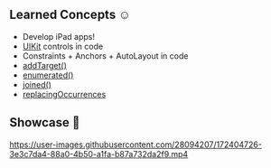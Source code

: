 

## Learned Concepts ☺️

* Develop iPad apps!
* [UIKit](https://developer.apple.com/documentation/uikit) controls in code
* Constraints + Anchors + AutoLayout in code
* [addTarget()](https://developer.apple.com/documentation/uikit/uigesturerecognizer/1624230-addtarget)
* [enumerated()](https://developer.apple.com/documentation/swift/array/enumerated())
* [joined()](https://developer.apple.com/documentation/swift/array/joined())
* [replacingOccurrences](https://developer.apple.com/documentation/foundation/nsstring/1412937-replacingoccurrences)
 
## Showcase 📱

https://user-images.githubusercontent.com/28094207/172404726-3e3c7da4-88a0-4b50-a1fa-b87a732da2f9.mp4


